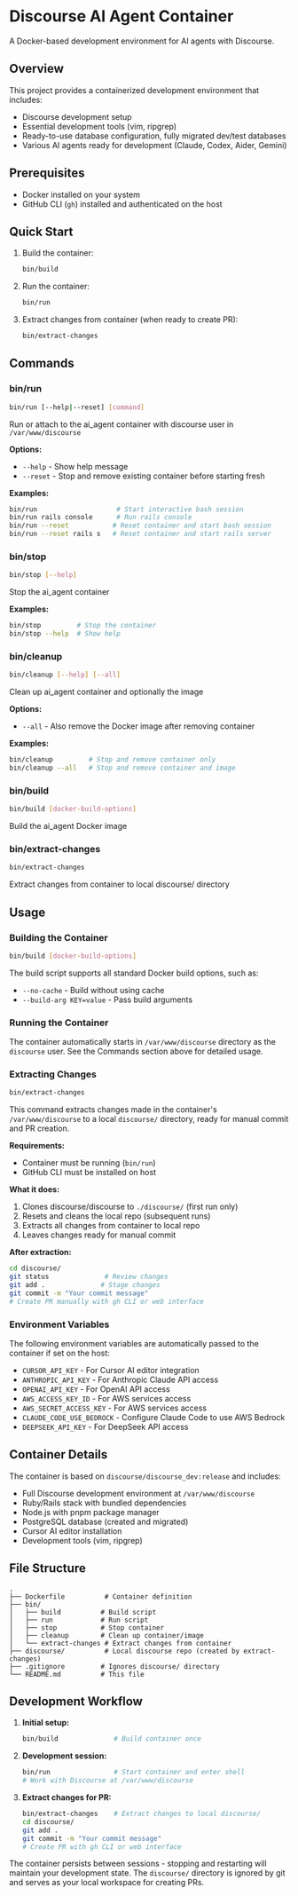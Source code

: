 # Discourse AI Agent Container

A Docker-based development environment for AI agents with Discourse.

## Overview

This project provides a containerized development environment that includes:
- Discourse development setup
- Essential development tools (vim, ripgrep)
- Ready-to-use database configuration, fully migrated dev/test databases
- Various AI agents ready for development (Claude, Codex, Aider, Gemini)

## Prerequisites

- Docker installed on your system
- GitHub CLI (`gh`) installed and authenticated on the host

## Quick Start

1. Build the container:
   ```bash
   bin/build
   ```

2. Run the container:
   ```bash
   bin/run
   ```

3. Extract changes from container (when ready to create PR):
   ```bash
   bin/extract-changes
   ```

## Commands

### bin/run
```bash
bin/run [--help|--reset] [command]
```

Run or attach to the ai_agent container with discourse user in `/var/www/discourse`

**Options:**
- `--help` - Show help message
- `--reset` - Stop and remove existing container before starting fresh

**Examples:**
```bash
bin/run                    # Start interactive bash session
bin/run rails console      # Run rails console  
bin/run --reset           # Reset container and start bash session
bin/run --reset rails s   # Reset container and start rails server
```

### bin/stop
```bash
bin/stop [--help]
```

Stop the ai_agent container

**Examples:**
```bash
bin/stop         # Stop the container
bin/stop --help  # Show help
```

### bin/cleanup
```bash
bin/cleanup [--help] [--all]
```

Clean up ai_agent container and optionally the image

**Options:**
- `--all` - Also remove the Docker image after removing container

**Examples:**
```bash
bin/cleanup         # Stop and remove container only
bin/cleanup --all   # Stop and remove container and image
```

### bin/build
```bash
bin/build [docker-build-options]
```

Build the ai_agent Docker image

### bin/extract-changes
```bash
bin/extract-changes
```

Extract changes from container to local discourse/ directory

## Usage

### Building the Container

```bash
bin/build [docker-build-options]
```

The build script supports all standard Docker build options, such as:
- `--no-cache` - Build without using cache
- `--build-arg KEY=value` - Pass build arguments

### Running the Container

The container automatically starts in `/var/www/discourse` directory as the `discourse` user. See the Commands section above for detailed usage.

### Extracting Changes

```bash
bin/extract-changes
```

This command extracts changes made in the container's `/var/www/discourse` to a local `discourse/` directory, ready for manual commit and PR creation.

**Requirements:**
- Container must be running (`bin/run`)
- GitHub CLI must be installed on host

**What it does:**
1. Clones discourse/discourse to `./discourse/` (first run only)
2. Resets and cleans the local repo (subsequent runs)
3. Extracts all changes from container to local repo
4. Leaves changes ready for manual commit

**After extraction:**
```bash
cd discourse/
git status              # Review changes
git add .              # Stage changes  
git commit -m "Your commit message"
# Create PR manually with gh CLI or web interface
```

### Environment Variables

The following environment variables are automatically passed to the container if set on the host:

- `CURSOR_API_KEY` - For Cursor AI editor integration
- `ANTHROPIC_API_KEY` - For Anthropic Claude API access
- `OPENAI_API_KEY` - For OpenAI API access
- `AWS_ACCESS_KEY_ID` - For AWS services access
- `AWS_SECRET_ACCESS_KEY` - For AWS services access
- `CLAUDE_CODE_USE_BEDROCK` - Configure Claude Code to use AWS Bedrock
- `DEEPSEEK_API_KEY` - For DeepSeek API access

## Container Details

The container is based on `discourse/discourse_dev:release` and includes:
- Full Discourse development environment at `/var/www/discourse`
- Ruby/Rails stack with bundled dependencies
- Node.js with pnpm package manager
- PostgreSQL database (created and migrated)
- Cursor AI editor installation
- Development tools (vim, ripgrep)

## File Structure

```
.
├── Dockerfile          # Container definition
├── bin/
│   ├── build          # Build script
│   ├── run            # Run script  
│   ├── stop           # Stop container
│   ├── cleanup        # Clean up container/image
│   └── extract-changes # Extract changes from container
├── discourse/          # Local discourse repo (created by extract-changes)
├── .gitignore         # Ignores discourse/ directory
└── README.md          # This file
```

## Development Workflow

1. **Initial setup:**
   ```bash
   bin/build              # Build container once
   ```

2. **Development session:**
   ```bash
   bin/run                # Start container and enter shell
   # Work with Discourse at /var/www/discourse
   ```

3. **Extract changes for PR:**
   ```bash
   bin/extract-changes    # Extract changes to local discourse/
   cd discourse/
   git add .
   git commit -m "Your commit message"
   # Create PR with gh CLI or web interface
   ```

The container persists between sessions - stopping and restarting will maintain your development state. The `discourse/` directory is ignored by git and serves as your local workspace for creating PRs.
